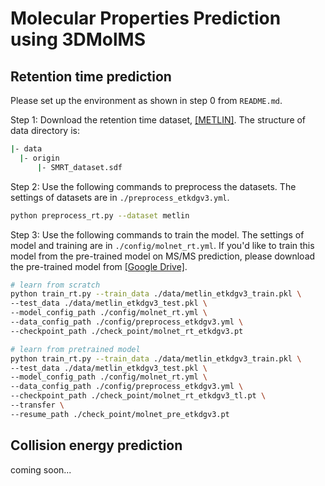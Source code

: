 <!--
 * @Date: 2023-10-03 17:36:39
 * @LastEditors: yuhhong
 * @LastEditTime: 2023-10-06 11:51:32
-->
# Molecular Properties Prediction using 3DMolMS



## Retention time prediction

Please set up the environment as shown in step 0 from `README.md`. 

Step 1: Download the retention time dataset, [[METLIN]](https://figshare.com/articles/dataset/The_METLIN_small_molecule_dataset_for_machine_learning-based_retention_time_prediction/8038913?file=18130625). The structure of data directory is: 

```bash
|- data
  |- origin
	  |- SMRT_dataset.sdf
```

Step 2: Use the following commands to preprocess the datasets. The settings of datasets are in `./preprocess_etkdgv3.yml`. 

```bash
python preprocess_rt.py --dataset metlin 
```

Step 3: Use the following commands to train the model. The settings of model and training are in `./config/molnet_rt.yml`. If you'd like to train this model from the pre-trained model on MS/MS prediction, please download the pre-trained model from [[Google Drive]](https://drive.google.com/drive/folders/1fWx3d8vCPQi-U-obJ3kVL3XiRh75x5Ce?usp=drive_link). 

```bash
# learn from scratch
python train_rt.py --train_data ./data/metlin_etkdgv3_train.pkl \
--test_data ./data/metlin_etkdgv3_test.pkl \
--model_config_path ./config/molnet_rt.yml \
--data_config_path ./config/preprocess_etkdgv3.yml \
--checkpoint_path ./check_point/molnet_rt_etkdgv3.pt 

# learn from pretrained model
python train_rt.py --train_data ./data/metlin_etkdgv3_train.pkl \
--test_data ./data/metlin_etkdgv3_test.pkl \
--model_config_path ./config/molnet_rt.yml \
--data_config_path ./config/preprocess_etkdgv3.yml \
--checkpoint_path ./check_point/molnet_rt_etkdgv3_tl.pt \
--transfer \
--resume_path ./check_point/molnet_pre_etkdgv3.pt 
```



## Collision energy prediction

coming soon...